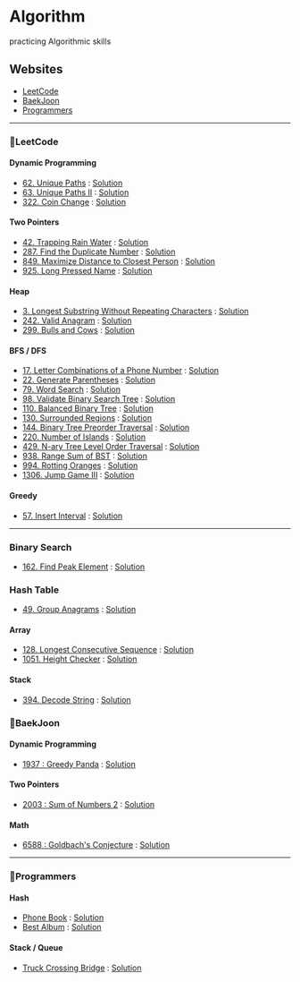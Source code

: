 # Algorithm 
practicing Algorithmic skills

## Websites
- [LeetCode](https://leetcode.com/)
- [BaekJoon](https://www.acmicpc.net/)
- [Programmers](https://programmers.co.kr/learn/challenges)

<hr/>

### 📍LeetCode

#### Dynamic Programming
- [62. Unique Paths](https://leetcode.com/problems/unique-paths/) : [Solution](https://github.com/jiselectric/Algorithm/blob/main/LeetCode/Dynamic%20Programming/62.%20Unique%20Paths.ipynb)
- [63. Unique Paths II](https://leetcode.com/problems/unique-paths-ii/) : [Solution](https://github.com/jiselectric/Algorithm/blob/main/LeetCode/Dynamic%20Programming/63.%20Unique%20Paths%20II.ipynb)
- [322. Coin Change](https://leetcode.com/problems/coin-change/) : [Solution](https://github.com/jiselectric/Algorithm/blob/main/LeetCode/Dynamic%20Programming/322.%20Coin%20Change.ipynb)

#### Two Pointers 
- [42. Trapping Rain Water](https://leetcode.com/problems/trapping-rain-water/) : [Solution](https://github.com/jiselectric/Algorithm/blob/main/LeetCode/Two%20Pointers/42.%20Trapping%20Rain%20Water.ipynb)
- [287. Find the Duplicate Number](https://leetcode.com/problems/find-the-duplicate-number/) : [Solution](https://github.com/jiselectric/Algorithm/blob/main/LeetCode/Two%20Pointers/287.%20Find%20the%20Duplicate%20Number.ipynb)
- [849. Maximize Distance to Closest Person](https://leetcode.com/problems/maximize-distance-to-closest-person/) : [Solution](https://github.com/jiselectric/Algorithm/blob/main/LeetCode/Two%20Pointers/849.%20Maximize%20Distance%20to%20Closest%20Person.ipynb)
- [925. Long Pressed Name](https://leetcode.com/problems/long-pressed-name/) : [Solution](https://github.com/jiselectric/Algorithm/blob/main/LeetCode/Two%20Pointers/925.%20Long%20Pressed%20Name.ipynb)

#### Heap
- [3. Longest Substring Without Repeating Characters](https://leetcode.com/problems/longest-substring-without-repeating-characters/) : [Solution](https://github.com/jiselectric/Algorithm/blob/main/LeetCode/Heap/3.%20Longest%20Substring%20Without%20Repeating%20Characters.ipynb)
- [242. Valid Anagram](https://leetcode.com/problems/valid-anagram/) : [Solution](https://github.com/jiselectric/Algorithm/blob/main/LeetCode/Heap/242.%20Valid%20Anagram.ipynb)
- [299. Bulls and Cows](https://leetcode.com/problems/bulls-and-cows/) : [Solution](https://github.com/jiselectric/Algorithm/blob/main/LeetCode/Heap/299.%20Bulls%20and%20Cows.ipynb)


#### BFS / DFS
- [17. Letter Combinations of a Phone Number](https://leetcode.com/problems/letter-combinations-of-a-phone-number/) : [Solution](https://github.com/jiselectric/Algorithm/blob/main/LeetCode/BFS:DFS/17.%20Letter%20Combinations%20of%20a%20Phone%20Number.ipynb)
- [22. Generate Parentheses](https://leetcode.com/problems/generate-parentheses/) : [Solution](https://github.com/jiselectric/Algorithm/blob/main/LeetCode/BFS:DFS/22.%20Generate%20Parentheses.ipynb)
- [79. Word Search](https://leetcode.com/problems/word-search/) : [Solution](https://github.com/jiselectric/Algorithm/blob/main/LeetCode/BFS:DFS/79.%20Word%20Search.ipynb)
- [98. Validate Binary Search Tree](https://leetcode.com/problems/validate-binary-search-tree/) : [Solution](https://github.com/jiselectric/Algorithm/blob/main/LeetCode/BFS:DFS/98.%20Validate%20Binary%20Search%20Tree.ipynb)
- [110. Balanced Binary Tree](https://leetcode.com/problems/balanced-binary-tree/) : [Solution](https://github.com/jiselectric/Algorithm/blob/main/LeetCode/BFS:DFS/110.%20Balanced%20Binary%20Tree.ipynb)
- [130. Surrounded Regions](https://leetcode.com/problems/surrounded-regions/) : [Solution](https://github.com/jiselectric/Algorithm/blob/main/LeetCode/BFS:DFS/130.%20Surrounded%20Regions.ipynb)
- [144. Binary Tree Preorder Traversal](https://leetcode.com/problems/binary-tree-preorder-traversal/) : [Solution](https://github.com/jiselectric/Algorithm/blob/main/LeetCode/BFS:DFS/144.%20Binary%20Tree%20Preorder%20Traversal.ipynb)
- [220. Number of Islands](https://leetcode.com/problems/number-of-islands/) : [Solution](https://github.com/jiselectric/Algorithm/blob/main/LeetCode/BFS:DFS/200.%20Number%20of%20Islands.ipynb)
- [429. N-ary Tree Level Order Traversal](https://leetcode.com/problems/n-ary-tree-level-order-traversal/) : [Solution](https://github.com/jiselectric/Algorithm/blob/main/LeetCode/BFS:DFS/429.%20N-ary%20Tree%20Level%20Order%20Traversal.ipynb)
- [938. Range Sum of BST](https://leetcode.com/problems/range-sum-of-bst/) : [Solution](https://github.com/jiselectric/Algorithm/blob/main/LeetCode/BFS:DFS/938.%20Range%20Sum%20of%20BST.ipynb)
- [994. Rotting Oranges](https://leetcode.com/problems/rotting-oranges/) : [Solution](https://github.com/jiselectric/Algorithm/blob/main/LeetCode/BFS:DFS/994.%20Rotting%20Oranges.ipynb)
- [1306. Jump Game III](https://leetcode.com/problems/jump-game-iii/) : [Solution](https://github.com/jiselectric/Algorithm/blob/main/LeetCode/BFS:DFS/1306.%20Jump%20Game%20III.ipynb)
#### Greedy
- [57. Insert Interval](https://leetcode.com/problems/insert-interval/) : [Solution](https://github.com/jiselectric/Algorithm/blob/main/LeetCode/Greedy/57.%20Insert%20Interval.ipynb)
<hr/>

### Binary Search 
- [162. Find Peak Element](https://leetcode.com/problems/find-peak-element/) : [Solution](https://github.com/jiselectric/Algorithm/blob/main/LeetCode/Binary%20Search/162.%20Find%20Peak%20Element.ipynb)

### Hash Table 
- [49. Group Anagrams](https://leetcode.com/problems/group-anagrams/) : [Solution](https://github.com/jiselectric/Algorithm/blob/main/LeetCode/Hash/49.%20Group%20Anagrams.ipynb)

#### Array
- [128. Longest Consecutive Sequence](https://leetcode.com/problems/longest-consecutive-sequence/) : [Solution](https://github.com/jiselectric/Algorithm/blob/main/LeetCode/Array/128.%20Longest%20Consecutive%20Sequence.ipynb)
- [1051. Height Checker](https://leetcode.com/problems/height-checker/) : [Solution](https://github.com/jiselectric/Algorithm/blob/main/LeetCode/Array/1051.%20Height%20Checker.ipynb)

#### Stack
- [394. Decode String](https://leetcode.com/problems/decode-string/) : [Solution](https://github.com/jiselectric/Algorithm/blob/main/LeetCode/Stack/394.%20Decode%20String.ipynb)

### 📍BaekJoon

#### Dynamic Programming
- [1937 : Greedy Panda](https://www.acmicpc.net/problem/1937) : [Solution](https://github.com/jiselectric/Algorithm/blob/main/Baekjoon/Dynamic%20Programming/greedyPanda.cpp)

#### Two Pointers
- [2003 : Sum of Numbers 2](https://www.acmicpc.net/problem/2003) : [Solution](https://github.com/jiselectric/Algorithm/blob/main/Baekjoon/Two%20Pointers/SumOfNums2.cpp)

#### Math
- [6588 : Goldbach's Conjecture](https://www.acmicpc.net/problem/6588) : [Solution](https://github.com/jiselectric/Algorithm/blob/main/Baekjoon/Math/goldbachConjecture.cpp)

<hr/>

### 📍Programmers

#### Hash
- [Phone Book](https://programmers.co.kr/learn/courses/30/lessons/42577) : [Solution](https://github.com/jiselectric/Algorithm/blob/main/Programmers/Hash/Phonebook.ipynb)
- [Best Album](https://programmers.co.kr/learn/courses/30/lessons/42579) : [Solution](https://github.com/jiselectric/Algorithm/blob/main/Programmers/Hash/Best%20Album.ipynb)

#### Stack / Queue
- [Truck Crossing Bridge](https://programmers.co.kr/learn/courses/30/lessons/42583) : [Solution](https://github.com/jiselectric/Algorithm/blob/main/Programmers/Stack%20:%20Queue/truckCrossingBridge.ipynb)

